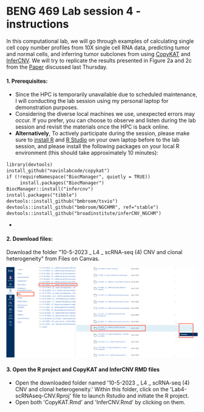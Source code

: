# BENG 469 Lab session 4 - instructions

In this computational lab, we will go through examples of calculating single cell copy number profiles from 10X single cell RNA data, predicting tumor and normal cells, and inferring tumor subclones from using [CopyKAT](https://github.com/navinlabcode/copykat) and [InferCNV](https://github.com/broadinstitute/inferCNV/wiki). We will try to replicate the results presented in Figure 2a and 2c from the [Paper](https://www.nature.com/articles/s41587-020-00795-2) discussed last Thursday.

#### 1. Prerequisites:

- Since the HPC is temporarily unavailable due to scheduled maintenance, I will conducting the lab session using my personal laptop for demonstration purposes.
- Considering the diverse local machines we use, unexpected errors may occur. If you prefer, you can choose to observe and listen during the lab session and revisit the materials once the HPC is back online.
- **Alternatively**, To actively participate during the session, please make sure to [install R](https://cran.r-project.org/) and [R Studio](https://posit.co/download/rstudio-desktop/) on your own laptop before to the lab session, and please install the following packages on your local R environment (this should take approximately 10 minutes):


```{r}
library(devtools)
install_github("navinlabcode/copykat")
if (!requireNamespace("BiocManager", quietly = TRUE))
     install.packages("BiocManager")
BiocManager::install("infercnv")
install.packages("tibble")
devtools::install_github("bmbroom/tsvio")
devtools::install_github("bmbroom/NGCHMR", ref="stable")
devtools::install_github("broadinstitute/inferCNV_NGCHM")
```
- 
#### 2. Download files:
Download the folder "10-5-2023 _ L4 _ scRNA-seq (4) CNV and clonal heterogeneity" from Files on Canvas.
<p><img width="1000" src="https://github.com/MingyuYang-Yale/BENG469/blob/main/SP21/download-1.png" alt="foo bar" title="train &amp; tracks" /></p>

#### 3. Open the R project and **CopyKAT** and **InferCNV** RMD files

- Open the downloaded folder named '10-5-2023 _ L4 _ scRNA-seq (4) CNV and clonal heterogeneity.' Within this folder, click on the 'Lab4-scRNAseq-CNV.Rproj' file to launch Rstudio and initiate the R project. 
- Open both 'CopyKAT.Rmd' and 'InferCNV.Rmd' by clicking on them.
